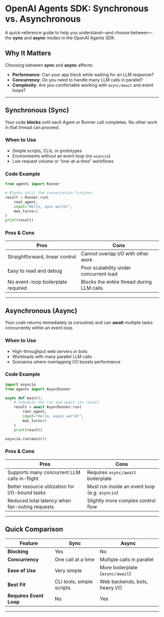 # OpenAI Agents SDK: Synchronous vs. Asynchronous

A quick-reference guide to help you understand—and choose between—the **sync** and **async** modes in the OpenAI Agents SDK.

## Why It Matters

Choosing between **sync** and **async** affects:
- **Performance**: Can your app block while waiting for an LLM response?
- **Concurrency**: Do you need to handle many LLM calls in parallel?
- **Complexity**: Are you comfortable working with `async/await` and event loops?

---

## Synchronous (Sync)

Your code **blocks** until each Agent or Runner call completes. No other work in that thread can proceed.

### When to Use

- Simple scripts, CLIs, or prototypes  
- Environments without an event loop (no `asyncio`)  
- Low request volume or “one-at-a-time” workflows  

### Code Example

```python
from agents import Runner

# Blocks until the conversation finishes
result = Runner.run(
    root_agent,
    input="Hello, sync world!",
    max_turns=5
)
print(result)
```

### Pros & Cons

| Pros                                | Cons                                            |
|-------------------------------------|-------------------------------------------------|
| Straightforward, linear control     | Cannot overlap I/O with other work              |
| Easy to read and debug              | Poor scalability under concurrent load          |
| No event-loop boilerplate required  | Blocks the entire thread during LLM calls       |

---

## Asynchronous (Async)

Your code returns immediately (a coroutine) and can **await** multiple tasks concurrently within an event loop.

### When to Use

- High-throughput web servers or bots  
- Workloads with many parallel LLM calls  
- Scenarios where overlapping I/O boosts performance  

### Code Example

```python
import asyncio
from agents import AsyncRunner

async def main():
    # Schedule the run and await its result
    result = await AsyncRunner.run(
        root_agent,
        input="Hello, async world!",
        max_turns=5
    )
    print(result)

asyncio.run(main())
```

### Pros & Cons

| Pros                                               | Cons                                          |
|----------------------------------------------------|-----------------------------------------------|
| Supports many concurrent LLM calls in-flight       | Requires `async/await` boilerplate           |
| Better resource utilization for I/O-bound tasks    | Must run inside an event loop (e.g. `asyncio`)|
| Reduced total latency when fan-outing requests     | Slightly more complex control flow           |

---

## Quick Comparison

| Feature                | Sync                            | Async                             |
|------------------------|---------------------------------|-----------------------------------|
| **Blocking**           | Yes                             | No                                |
| **Concurrency**        | One call at a time              | Multiple calls in parallel        |
| **Ease of Use**        | Very simple                     | More boilerplate (`async/await`) |
| **Best Fit**           | CLI tools, simple scripts       | Web backends, bots, heavy I/O     |
| **Requires Event Loop**| No                              | Yes                               |

---